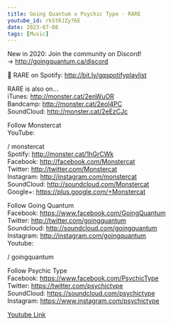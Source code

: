 ```yaml
---
title: Going Quantum x Psychic Type - RARE
youtube_id: rkStRJZy76E
date: 2023-07-08
tags: [Music]
---
```

New in 2020: Join the community on Discord!  
→ <http://goingquantum.ca/discord>  

🍣   RARE on Spotify: <http://bit.ly/gqspotifyplaylist>  

RARE is also on…  
iTunes: <http://monster.cat/2enWuOR>  
Bandcamp: <http://monster.cat/2eol4PC>  
SoundCloud: <http://monster.cat/2eEzCJc>  

Follow Monstercat  
YouTube:   

 / monstercat  
Spotify: <http://monster.cat/1hGrCWk>  
Facebook: <http://facebook.com/Monstercat>  
Twitter: <http://twitter.com/Monstercat>  
Instagram: <http://instagram.com/monstercat>  
SoundCloud: <http://soundcloud.com/Monstercat>  
Google+: <https://plus.google.com/+Monstercat>  

Follow Going Quantum  
Facebook: <https://www.facebook.com/GoingQuantum>  
Twitter: <http://twitter.com/goingquantum>  
Soundcloud: <http://soundcloud.com/goingquantum>  
Instagram: <http://instagram.com/goingquantum>  
Youtube:   

 / goingquantum  

Follow Psychic Type  
Facebook: <https://www.facebook.com/PsychicType>  
Twitter: <https://twitter.com/psychictype>  
SoundCloud: <https://soundcloud.com/psychictype>  
Instagram: <https://www.instagram.com/psychictype>  

[Youtube Link](https://www.youtube.com/watch?v=rkStRJZy76E)  